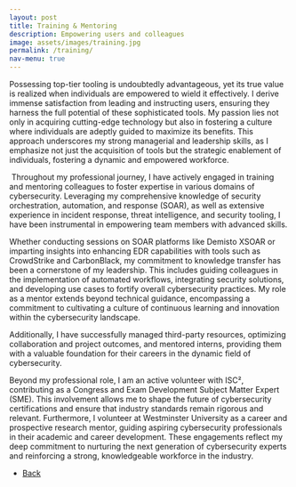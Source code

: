 ```yaml
---
layout: post
title: Training & Mentoring
description: Empowering users and colleagues
image: assets/images/training.jpg
permalink: /training/
nav-menu: true
---
```



Possessing top-tier tooling is undoubtedly advantageous, yet its true value is realized when individuals are empowered to wield it effectively. I derive immense satisfaction from leading and instructing users, ensuring they harness the full potential of these sophisticated tools. My passion lies not only in acquiring cutting-edge technology but also in fostering a culture where individuals are adeptly guided to maximize its benefits. This approach underscores my strong managerial and leadership skills, as I emphasize not just the acquisition of tools but the strategic enablement of individuals, fostering a dynamic and empowered workforce.

<span class="image left"><img src="../assets/images/trainingslides.jpg" alt=""/></span> Throughout my professional journey, I have actively engaged in training and mentoring colleagues to foster expertise in various domains of cybersecurity. Leveraging my comprehensive knowledge of security orchestration, automation, and response (SOAR), as well as extensive experience in incident response, threat intelligence, and security tooling, I have been instrumental in empowering team members with advanced skills.

Whether conducting sessions on SOAR platforms like Demisto XSOAR or imparting insights into enhancing EDR capabilities with tools such as CrowdStrike and CarbonBlack, my commitment to knowledge transfer has been a cornerstone of my leadership. This includes guiding colleagues in the implementation of automated workflows, integrating security solutions, and developing use cases to fortify overall cybersecurity practices. My role as a mentor extends beyond technical guidance, encompassing a commitment to cultivating a culture of continuous learning and innovation within the cybersecurity landscape.

Additionally, I have successfully managed third-party resources, optimizing collaboration and project outcomes, and mentored interns, providing them with a valuable foundation for their careers in the dynamic field of cybersecurity.

Beyond my professional role, I am an active volunteer with ISC², contributing as a Congress and Exam Development Subject Matter Expert (SME). This involvement allows me to shape the future of cybersecurity certifications and ensure that industry standards remain rigorous and relevant. Furthermore, I volunteer at Westminster University as a career and prospective research mentor, guiding aspiring cybersecurity professionals in their academic and career development. These engagements reflect my deep commitment to nurturing the next generation of cybersecurity experts and reinforcing a strong, knowledgeable workforce in the industry. 

<ul class="actions">
<li><a href="/" class="button next scrolly">Back</a></li>
</ul>
